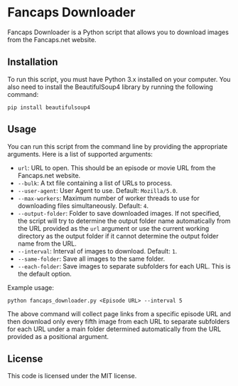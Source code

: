 # Fancaps Downloader

Fancaps Downloader is a Python script that allows you to download images from the Fancaps.net website.

## Installation

To run this script, you must have Python 3.x installed on your computer. You also need to install the BeautifulSoup4 library by running the following command:

```pip install beautifulsoup4```

## Usage

You can run this script from the command line by providing the appropriate arguments. Here is a list of supported arguments:

- `url`: URL to open. This should be an episode or movie URL from the Fancaps.net website.
- `--bulk`: A txt file containing a list of URLs to process.
- `--user-agent`: User Agent to use. Default: `Mozilla/5.0`.
- `--max-workers`: Maximum number of worker threads to use for downloading files simultaneously. Default: `4`.
- `--output-folder`: Folder to save downloaded images. If not specified, the script will try to determine the output folder name automatically from the URL provided as the `url` argument or use the current working directory as the output folder if it cannot determine the output folder name from the URL.
- `--interval`: Interval of images to download. Default: `1`.
- `--same-folder`: Save all images to the same folder.
- `--each-folder`: Save images to separate subfolders for each URL. This is the default option.

Example usage:

```python fancaps_downloader.py <Episode URL> --interval 5```


The above command will collect page links from a specific episode URL and then download only every fifth image from each URL to separate subfolders for each URL under a main folder determined automatically from the URL provided as a positional argument.

## License

This code is licensed under the MIT license.
